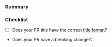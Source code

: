 <!---
Thanks for contributing to the Amplitude Kotlin SDK! 🎉

Please fill out the following sections to help us quickly review your pull request.
--->

### Summary
<!-- What does the PR do? -->

### Checklist

* [ ] Does your PR title have the correct [title format](https://github.com/amplitude/Amplitude-Kotlin/blob/main/CONTRIBUTING.md#pr-commit-title-conventions)?
* Does your PR have a breaking change?:  <!-- Yes or no -->